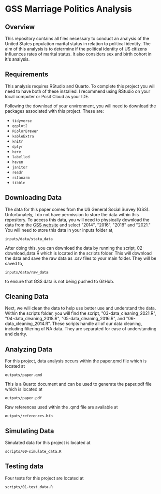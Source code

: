 # GSS Marriage Politics Analysis

## Overview

This repository contains all files necessary to conduct an analysis of the United States population marital status in relation to political identity. The aim of this analysis is to determine if the political identity of US citizens influences rates of marital status. It also considers sex and birth cohort in it's analysis.

## Requirements

This analysis requires RStudio and Quarto. To complete this project you will need to have both of these installed. I recommend using RStudio on your local computer or Posit Cloud as your IDE.

Following the download of your environment, you will need to download the packages associated with this project. These are:

-   `tidyverse`
-   `ggplot2`
-   `RColorBrewer`
-   `kableExtra`
-   `knitr`
-   `dplyr`
-   `here`
-   `labelled`
-   `haven`
-   `janitor`
-   `readr`
-   `rstanarm`
-   `tibble`

## Downloading Data

The data for this paper comes from the US General Social Survey (GSS). Unfortunately, I do not have permission to store the data within this repository. To access this data, you will need to physically download the data from the [GSS website](https://gss.norc.org/get-the-data/stata) and select "2014", "2016", "2018" and "2021." You will need to store this data in your inputs folder at,

`inputs/data/stata_data`

After doing this, you can download the data by running the script, 02-download_data.R which is located in the scripts folder. This will download the data and save the raw data as .csv files to your main folder. They will be saved to,

`inputs/data/raw_data`

to ensure that GSS data is not being pushed to GitHub.

## Cleaning Data

Next, we will clean the data to help use better use and understand the data. Within the scripts folder, you will find the script, "03-data_cleaning_2021.R", "04-data_cleaning_2018.R", "05-data_cleaning_2016.R", and "06-data_cleaning_2014.R". These scripts handle all of our data cleaning, including filtering of NA data. They are separated for ease of understanding and clarity.

## Analyzing Data

For this project, data analysis occurs within the paper.qmd file which is located at

`outputs/paper.qmd`

This is a Quarto document and can be used to generate the paper.pdf file which is located at

`outputs/paper.pdf`

Raw references used within the .qmd file are available at

`outputs/references.bib`

## Simulating Data

Simulated data for this project is located at

`scripts/00-simulate_data.R`

## Testing data

Four tests for this project are located at

`scripts/01-test_data.R`
